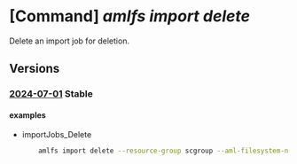 # [Command] _amlfs import delete_

Delete an import job for deletion.

## Versions

### [2024-07-01](/Resources/mgmt-plane/L3N1YnNjcmlwdGlvbnMve30vcmVzb3VyY2Vncm91cHMve30vcHJvdmlkZXJzL21pY3Jvc29mdC5zdG9yYWdlY2FjaGUvYW1sZmlsZXN5c3RlbXMve30vaW1wb3J0am9icy97fQ==/2024-07-01.xml) **Stable**

<!-- mgmt-plane /subscriptions/{}/resourcegroups/{}/providers/microsoft.storagecache/amlfilesystems/{}/importjobs/{} 2024-07-01 -->

#### examples

- importJobs_Delete
    ```bash
        amlfs import delete --resource-group scgroup --aml-filesystem-name fs1 --import-job-name job1
    ```
